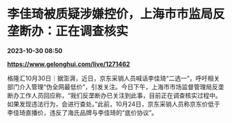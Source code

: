 # 李佳琦被质疑涉嫌控价，上海市市监局反垄断办：正在调查核实

**2023-10-30 08:50**

**https://www.gelonghui.com/live/1271462**

格隆汇10月30日｜据澎湃，近日，京东采销人员喊话李佳琦“二选一”，呼吁相关部门介入管理“伪全网最低价”，引发关注。今日下午，上海市市场监督管理局反垄断办工作人员回应称，“我们反垄断办已关注到此事，目前正在调查核实过程中。如果发现违法行为，会进行查处。”此前，10月24日，京东采销人员称京东价低于李佳琦直播价，违反了海氏品牌与李佳琦的“底价协议”。